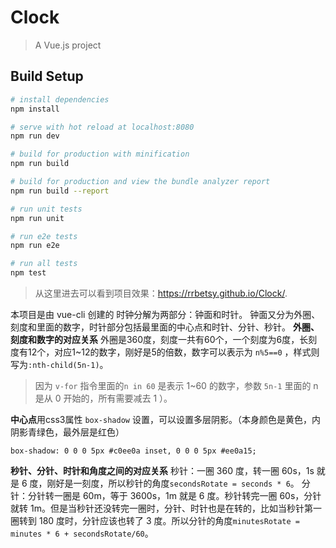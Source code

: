 # Clock

> A Vue.js project

## Build Setup

``` bash
# install dependencies
npm install

# serve with hot reload at localhost:8080
npm run dev

# build for production with minification
npm run build

# build for production and view the bundle analyzer report
npm run build --report

# run unit tests
npm run unit

# run e2e tests
npm run e2e

# run all tests
npm test
```
>从这里进去可以看到项目效果：https://rrbetsy.github.io/Clock/.

本项目是由 vue-cli 创建的
时钟分解为两部分：钟面和时针。
钟面又分为外圈、刻度和里面的数字，时针部分包括最里面的中心点和时针、分针、秒针。
**外圈、刻度和数字的对应关系**
外圈是360度，刻度一共有60个，一个刻度为6度，长刻度有12个，对应1~12的数字，刚好是5的倍数，数字可以表示为 `n%5==0` ，样式则写为`:nth-child(5n-1)`。
>因为 `v-for` 指令里面的`n in 60` 是表示 1~60 的数字，参数 `5n-1` 里面的 n 是从 0 开始的，所有需要减去 1 ）。

**中心点**用css3属性 `box-shadow` 设置，可以设置多层阴影。（本身颜色是黄色，内阴影青绿色，最外层是红色）
```
box-shadow: 0 0 0 5px #c0ee0a inset, 0 0 0 5px #ee0a15;
```
**秒针、分针、时针和角度之间的对应关系**
秒针：一圈 360 度，转一圈 60s，1s 就是 6 度，刚好是一刻度，所以秒针的角度`secondsRotate = seconds * 6`。
分针：分针转一圈是 60m，等于 3600s，1m 就是 6 度。秒针转完一圈 60s，分针就转 1m。但是当秒针还没转完一圈时，分针、时针也是在转的，比如当秒针第一圈转到 180 度时，分针应该也转了 3 度。所以分针的角度`minutesRotate = minutes * 6 + secondsRotate/60`。


